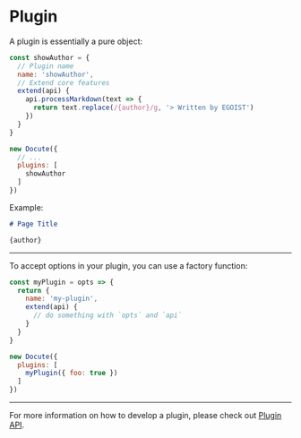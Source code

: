# Plugin

A plugin is essentially a pure object:

```js
const showAuthor = {
  // Plugin name
  name: 'showAuthor',
  // Extend core features
  extend(api) {
    api.processMarkdown(text => {
      return text.replace(/{author}/g, '> Written by EGOIST')
    })
  }
}

new Docute({
  // ...
  plugins: [
    showAuthor
  ]
})
```

Example:

```markdown
# Page Title

{author}
```

<ImageZoom :border="true" url="https://i.loli.net/2018/09/28/5bae278dd9c03.png" />

---

To accept options in your plugin, you can use a factory function:

```js
const myPlugin = opts => {
  return {
    name: 'my-plugin',
    extend(api) {
      // do something with `opts` and `api`
    }
  }
}

new Docute({
  plugins: [
    myPlugin({ foo: true })
  ]
})
```

---

For more information on how to develop a plugin, please check out [Plugin API](/plugin-api).
